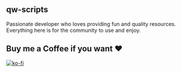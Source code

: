 ## qw-scripts
Passionate developer who loves providing fun and quality resources. Everything here is for the community to use and enjoy.

## Buy me a Coffee if you want ♥️

[![ko-fi](https://ko-fi.com/img/githubbutton_sm.svg)](https://ko-fi.com/B0B4GGD27)

